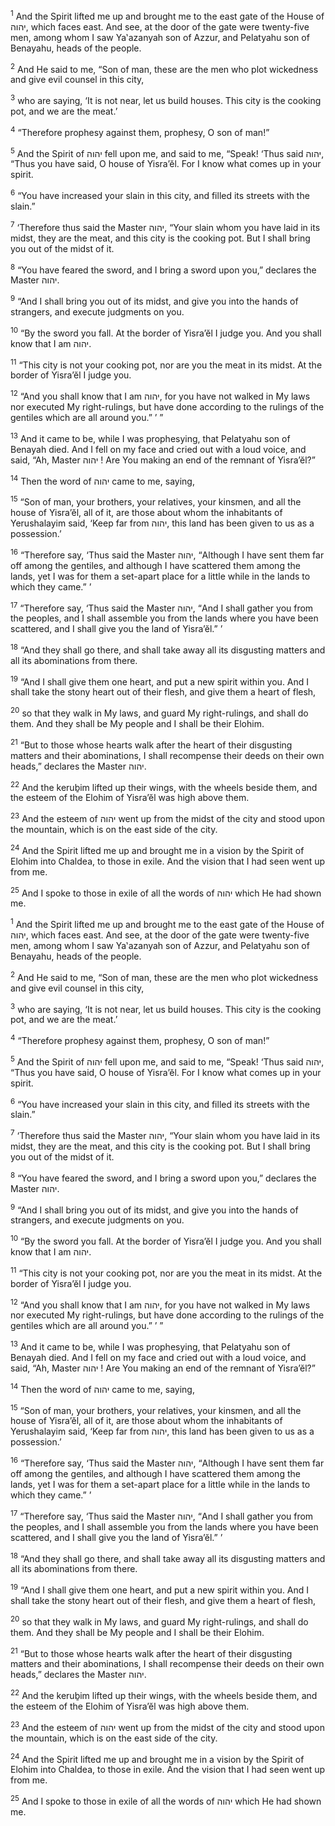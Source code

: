 <sup>1</sup> And the Spirit lifted me up and brought me to the east gate of the House of יהוה, which faces east. And see, at the door of the gate were twenty-five men, among whom I saw Ya‛azanyah son of Azzur, and Pelatyahu son of Benayahu, heads of the people.

<sup>2</sup> And He said to me, “Son of man, these are the men who plot wickedness and give evil counsel in this city,

<sup>3</sup> who are saying, ‘It is not near, let us build houses. This city is the cooking pot, and we are the meat.’

<sup>4</sup> “Therefore prophesy against them, prophesy, O son of man!”

<sup>5</sup> And the Spirit of יהוה fell upon me, and said to me, “Speak! ‘Thus said יהוה, “Thus you have said, O house of Yisra’ĕl. For I know what comes up in your spirit.

<sup>6</sup> “You have increased your slain in this city, and filled its streets with the slain.”

<sup>7</sup> ‘Therefore thus said the Master יהוה, “Your slain whom you have laid in its midst, they are the meat, and this city is the cooking pot. But I shall bring you out of the midst of it.

<sup>8</sup> “You have feared the sword, and I bring a sword upon you,” declares the Master יהוה.

<sup>9</sup> “And I shall bring you out of its midst, and give you into the hands of strangers, and execute judgments on you.

<sup>10</sup> “By the sword you fall. At the border of Yisra’ĕl I judge you. And you shall know that I am יהוה.

<sup>11</sup> “This city is not your cooking pot, nor are you the meat in its midst. At the border of Yisra’ĕl I judge you.

<sup>12</sup> “And you shall know that I am יהוה, for you have not walked in My laws nor executed My right-rulings, but have done according to the rulings of the gentiles which are all around you.” ’ ”

<sup>13</sup> And it came to be, while I was prophesying, that Pelatyahu son of Benayah died. And I fell on my face and cried out with a loud voice, and said, “Ah, Master יהוה ! Are You making an end of the remnant of Yisra’ĕl?”

<sup>14</sup> Then the word of יהוה came to me, saying,

<sup>15</sup> “Son of man, your brothers, your relatives, your kinsmen, and all the house of Yisra’ĕl, all of it, are those about whom the inhabitants of Yerushalayim said, ‘Keep far from יהוה, this land has been given to us as a possession.’

<sup>16</sup> “Therefore say, ‘Thus said the Master יהוה, “Although I have sent them far off among the gentiles, and although I have scattered them among the lands, yet I was for them a set-apart place for a little while in the lands to which they came.” ’

<sup>17</sup> “Therefore say, ‘Thus said the Master יהוה, “And I shall gather you from the peoples, and I shall assemble you from the lands where you have been scattered, and I shall give you the land of Yisra’ĕl.” ’

<sup>18</sup> “And they shall go there, and shall take away all its disgusting matters and all its abominations from there.

<sup>19</sup> “And I shall give them one heart, and put a new spirit within you. And I shall take the stony heart out of their flesh, and give them a heart of flesh,

<sup>20</sup> so that they walk in My laws, and guard My right-rulings, and shall do them. And they shall be My people and I shall be their Elohim.

<sup>21</sup> “But to those whose hearts walk after the heart of their disgusting matters and their abominations, I shall recompense their deeds on their own heads,” declares the Master יהוה.

<sup>22</sup> And the keruḇim lifted up their wings, with the wheels beside them, and the esteem of the Elohim of Yisra’ĕl was high above them.

<sup>23</sup> And the esteem of יהוה went up from the midst of the city and stood upon the mountain, which is on the east side of the city.

<sup>24</sup> And the Spirit lifted me up and brought me in a vision by the Spirit of Elohim into Chaldea, to those in exile. And the vision that I had seen went up from me.

<sup>25</sup> And I spoke to those in exile of all the words of יהוה which He had shown me.

<sup>1</sup> And the Spirit lifted me up and brought me to the east gate of the House of יהוה, which faces east. And see, at the door of the gate were twenty-five men, among whom I saw Ya‛azanyah son of Azzur, and Pelatyahu son of Benayahu, heads of the people.

<sup>2</sup> And He said to me, “Son of man, these are the men who plot wickedness and give evil counsel in this city,

<sup>3</sup> who are saying, ‘It is not near, let us build houses. This city is the cooking pot, and we are the meat.’

<sup>4</sup> “Therefore prophesy against them, prophesy, O son of man!”

<sup>5</sup> And the Spirit of יהוה fell upon me, and said to me, “Speak! ‘Thus said יהוה, “Thus you have said, O house of Yisra’ĕl. For I know what comes up in your spirit.

<sup>6</sup> “You have increased your slain in this city, and filled its streets with the slain.”

<sup>7</sup> ‘Therefore thus said the Master יהוה, “Your slain whom you have laid in its midst, they are the meat, and this city is the cooking pot. But I shall bring you out of the midst of it.

<sup>8</sup> “You have feared the sword, and I bring a sword upon you,” declares the Master יהוה.

<sup>9</sup> “And I shall bring you out of its midst, and give you into the hands of strangers, and execute judgments on you.

<sup>10</sup> “By the sword you fall. At the border of Yisra’ĕl I judge you. And you shall know that I am יהוה.

<sup>11</sup> “This city is not your cooking pot, nor are you the meat in its midst. At the border of Yisra’ĕl I judge you.

<sup>12</sup> “And you shall know that I am יהוה, for you have not walked in My laws nor executed My right-rulings, but have done according to the rulings of the gentiles which are all around you.” ’ ”

<sup>13</sup> And it came to be, while I was prophesying, that Pelatyahu son of Benayah died. And I fell on my face and cried out with a loud voice, and said, “Ah, Master יהוה ! Are You making an end of the remnant of Yisra’ĕl?”

<sup>14</sup> Then the word of יהוה came to me, saying,

<sup>15</sup> “Son of man, your brothers, your relatives, your kinsmen, and all the house of Yisra’ĕl, all of it, are those about whom the inhabitants of Yerushalayim said, ‘Keep far from יהוה, this land has been given to us as a possession.’

<sup>16</sup> “Therefore say, ‘Thus said the Master יהוה, “Although I have sent them far off among the gentiles, and although I have scattered them among the lands, yet I was for them a set-apart place for a little while in the lands to which they came.” ’

<sup>17</sup> “Therefore say, ‘Thus said the Master יהוה, “And I shall gather you from the peoples, and I shall assemble you from the lands where you have been scattered, and I shall give you the land of Yisra’ĕl.” ’

<sup>18</sup> “And they shall go there, and shall take away all its disgusting matters and all its abominations from there.

<sup>19</sup> “And I shall give them one heart, and put a new spirit within you. And I shall take the stony heart out of their flesh, and give them a heart of flesh,

<sup>20</sup> so that they walk in My laws, and guard My right-rulings, and shall do them. And they shall be My people and I shall be their Elohim.

<sup>21</sup> “But to those whose hearts walk after the heart of their disgusting matters and their abominations, I shall recompense their deeds on their own heads,” declares the Master יהוה.

<sup>22</sup> And the keruḇim lifted up their wings, with the wheels beside them, and the esteem of the Elohim of Yisra’ĕl was high above them.

<sup>23</sup> And the esteem of יהוה went up from the midst of the city and stood upon the mountain, which is on the east side of the city.

<sup>24</sup> And the Spirit lifted me up and brought me in a vision by the Spirit of Elohim into Chaldea, to those in exile. And the vision that I had seen went up from me.

<sup>25</sup> And I spoke to those in exile of all the words of יהוה which He had shown me.


